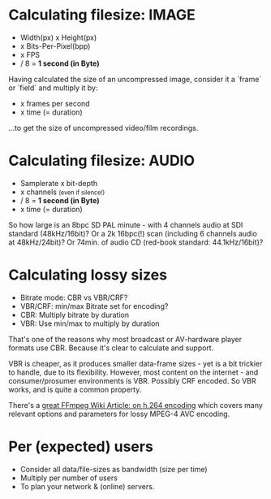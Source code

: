 # Calculating filesize: IMAGE

  * Width(px) x Height(px)
  * x Bits-Per-Pixel(bpp)
  * x FPS
  * / 8 = **1 second (in Byte)**

<aside class="notes">
Having calculated the size of an uncompressed image, consider it a `frame` or `field` and multiply it by:

  * x frames per second
  * x time (= duration)

...to get the size of uncompressed video/film recordings.
</aside>


# Calculating filesize: AUDIO

  * Samplerate x bit-depth
  * x channels <small>(even if silence!)</small>
  * / 8 = **1 second (in Byte)**
  * x time (= duration)

<aside class="notes">
So how large is an 8bpc SD PAL minute - with 4 channels audio at SDI standard (48kHz/16bit)?  
Or a 2k 16bpc(!) scan (including 6 channels audio at 48kHz/24bit)?  
Or 74min. of audio CD (red-book standard: 44.1kHz/16bit)?  
</aside>


# Calculating lossy sizes

  * Bitrate mode: CBR vs VBR/CRF?
  * VBR/CRF: min/max Bitrate set for encoding?
  * CBR: Multiply bitrate by duration
  * VBR: Use min/max to multiply by duration

<aside class="notes">
That's one of the reasons why most broadcast or AV-hardware player formats use CBR.
Because it's clear to calculate and support.

VBR is cheaper, as it produces smaller data-frame sizes - yet is a bit trickier to handle, due to its flexibility.
However, most content on the internet - and consumer/prosumer environments is VBR. Possibly CRF encoded.
So VBR works, and is quite a common property.

There's a [great FFmpeg Wiki Article: on h.264 encoding](https://trac.ffmpeg.org/wiki/Encode/H.264) which covers many relevant options and parameters for lossy MPEG-4 AVC encoding.
</aside>


# Per (expected) users

  * Consider all data/file-sizes as bandwidth (size per time)
  * Multiply per number of users
  * To plan your network & (online) servers.
